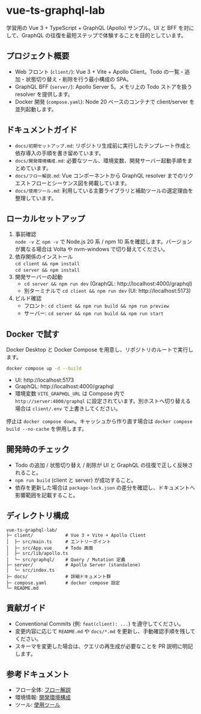 ﻿# vue-ts-graphql-lab

学習用の Vue 3 + TypeScript + GraphQL (Apollo) サンプル。UI と BFF を対にして、GraphQL の往復を最短ステップで体験することを目的としています。

## プロジェクト概要
- Web フロント (`client/`): Vue 3 + Vite + Apollo Client。Todo の一覧・追加・状態切り替え・削除を行う最小構成の SPA。
- GraphQL BFF (`server/`): Apollo Server 5。メモリ上の Todo ストアを扱う resolver を提供します。
- Docker 開発 (`compose.yaml`): Node 20 ベースのコンテナで client/server を並列起動します。

## ドキュメントガイド
- `docs/初期セットアップ.md`: リポジトリ生成前に実行したテンプレート作成と依存導入の手順を書き留めています。
- `docs/開発環境構成.md`: 必要なツール、環境変数、開発サーバー起動手順をまとめています。
- `docs/フロー解説.md`: Vue コンポーネントから GraphQL resolver までのリクエストフローとシーケンス図を掲載しています。
- `docs/使用ツール.md`: 利用している主要ライブラリと補助ツールの選定理由を整理しています。

## ローカルセットアップ
1. 事前確認  
   `node -v` と `npm -v` で Node.js 20 系 / npm 10 系を確認します。バージョンが異なる場合は Volta や nvm-windows で切り替えてください。
2. 依存関係のインストール  
   `cd client && npm install`  
   `cd server && npm install`
3. 開発サーバーの起動  
   - `cd server && npm run dev` (GraphQL: http://localhost:4000/graphql)  
   - 別ターミナルで `cd client && npm run dev` (UI: http://localhost:5173)
4. ビルド確認  
   - フロント: `cd client && npm run build && npm run preview`  
   - サーバー: `cd server && npm run build && npm run start`

## Docker で試す
Docker Desktop と Docker Compose を用意し、リポジトリのルートで実行します。

```bash
docker compose up -d --build
```

- UI: http://localhost:5173  
- GraphQL: http://localhost:4000/graphql  
- 環境変数 `VITE_GRAPHQL_URL` は Compose 内で `http://server:4000/graphql` に設定されています。別ホストへ切り替える場合は `client/.env` で上書きしてください。

停止は `docker compose down`。キャッシュから作り直す場合は `docker compose build --no-cache` を併用します。

## 開発時のチェック
- Todo の追加 / 状態切り替え / 削除が UI と GraphQL の往復で正しく反映されること。
- `npm run build` (client と server) が成功すること。
- 依存を更新した場合は `package-lock.json` の差分を確認し、ドキュメントへ影響範囲を記載すること。

## ディレクトリ構成
```text
vue-ts-graphql-lab/
├─ client/            # Vue 3 + Vite + Apollo Client
│  ├─ src/main.ts     # エントリーポイント
│  ├─ src/App.vue     # Todo 画面
│  ├─ src/lib/apollo.ts
│  └─ src/graphql/    # Query / Mutation 定義
├─ server/            # Apollo Server (standalone)
│  └─ src/index.ts
├─ docs/              # 詳細ドキュメント群
├─ compose.yaml       # docker compose 設定
└─ README.md
```

## 貢献ガイド
- Conventional Commits (例: `feat(client): ...`) を遵守してください。
- 変更内容に応じて `README.md` や `docs/*.md` を更新し、手動確認手順を残してください。
- スキーマを変更した場合は、クエリの再生成が必要なことを PR 説明に明記します。

## 参考ドキュメント
- フロー全体: [フロー解説](docs/フロー解説.md)
- 環境情報: [開発環境構成](docs/開発環境構成.md)
- ツール: [使用ツール](docs/使用ツール.md)
